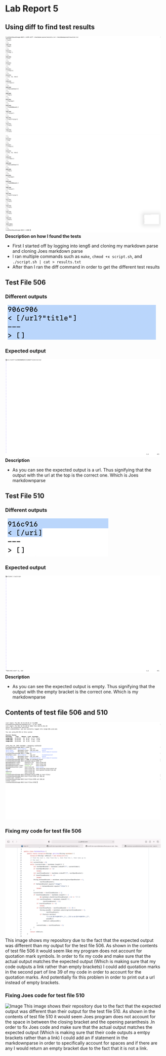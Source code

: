 # Lab Report 5
## Using diff to find test results
![Image](Right1.png) 
![Image](Right2.png) 
**Description on how I found the tests** 
- First I started off by logging into ieng6 and cloning my markdown parse and cloning Joes markdown parse
- I ran multiple commands such as `make`, `chmod +x script.sh`, and `./script.sh | cat > results.txt`
- After than I ran the diff command in order to get the different test results

## Test File 506
### Different outputs
![Image](T.png) 
### Expected output
![Image](Realexpected.png) 
**Description** 
- As you can see the expected output is a url. Thus signifying that the output with the url at the top is the correct one. Which is Joes markdownparse

## Test File 510
### Different outputs
![Image](T1.png) 
### Expected output
![Image](Realexpected1.png) 
**Description** 
- As you can see the expected output is empty. Thus signifying that the output with the empty bracket is the correct one. Which is my markdownparse

## Contents of test file 506 and 510
![Image](testfiles.png) 
### Fixing my code for test file 506
![Image](mine.png) 
This image shows my repository due to the fact that the expected output was different than my output for the test file 506. As shown in the contents of test file 506 it would seem like my program does not account for quotation mark symbols. In order to fix my code and make sure that the actual output matches the expected output (Which is making sure that my code outputs a link rather than empty brackets) I could add quotation marks in the second part of line 39 of my code in order to account for the quotation marks. And potentially fix this problem in order to print out a url instead of empty brackets.

### Fixing Joes code for test file 510
![Image](.png) 
This image shows their repository due to the fact that the expected output was different than their output for the test file 510. As shown in the contents of test file 510 it would seem Joes program does not account for the space in between the closing bracket and the opening paranthesis .In order to fix Joes code and make sure that the actual output matches the expected output (Which is making sure that their code outputs a emtpy brackets rather than a link) I could add an if statement in the markdownparse in order to specifically account for spaces and if there are any I would return an empty bracket due to the fact that it is not a link.

